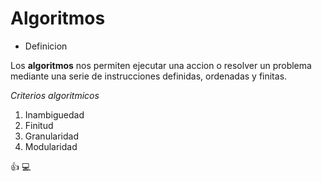 # Algoritmos

* Definicion

Los **algoritmos** nos permiten ejecutar una accion o resolver
un problema mediante una serie de instrucciones definidas, ordenadas y finitas.

_Criterios algoritmicos_

1. Inambiguedad
1. Finitud
1. Granularidad
1. Modularidad

:thumbsup: :computer: